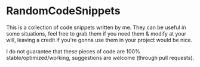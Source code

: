 # RandomCodeSnippets

This is a collection of code snippets written by me. They can be useful in some situations, feel free to grab them if you need them & modify at your will, leaving a credit if you're gonna use them in your project would be nice.

I do not guarantee that these pieces of code are 100% stable/optimized/working, suggestions are welcome (through pull requests).